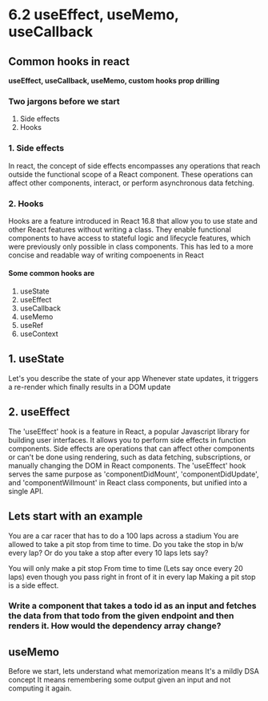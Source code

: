 # 6.2 useEffect, useMemo, useCallback

## Common hooks in react

<b>useEffect, useCallback, useMemo, custom hooks prop drilling</b>

### Two jargons before we start

1.  Side effects
2.  Hooks

### 1. Side effects

<p>In react, the concept of side effects encompasses any operations that reach outside
the functional scope of a React component. These operations can affect other components, interact, or perform asynchronous data fetching.</p>

### 2. Hooks

<p>Hooks are a feature introduced in React 16.8 that allow you to use state
and other React features without writing a class. They enable functional components to have access to stateful logic and lifecycle features, which were previously only possible in class components. This has led to a more concise and readable way of writing compoenents in React</p>

#### Some common hooks are

1. useState
2. useEffect
3. useCallback
4. useMemo
5. useRef
6. useContext

## 1. useState

Let's you describe the state of your app Whenever state updates, it triggers a re-render which finally results in a DOM update

## 2. useEffect

The 'useEffect' hook is a feature in React, a popular Javascript library for building user interfaces. It allows you to perform side effects in function components. Side effects are operations that can affect other components or can't be done using rendering, such as data fetching, subscriptions, or manually changing the DOM in React components.
The 'useEffect' hook serves the same purpose as 'componentDidMount',
'componentDidUpdate', and 'componentWillmount' in React class components, but unified into a single API.

## Lets start with an example

<p>You are a car racer that has to do a 100 laps across a stadium You are allowed to take a pit stop from time to time.
Do you take the stop in b/w every lap? Or do you take a stop after every 10 laps lets say?</p>

You will only make a pit stop From time to time (Lets say once every 20 laps)
even though you pass right in front of it in every lap
Making a pit stop is a side effect.

### Write a component that takes a todo id as an input and fetches the data from that todo from the given endpoint and then renders it. How would the dependency array change?

## useMemo

Before we start, lets understand what memorization means It's a mildly DSA concept It means remembering some output given an input and not computing it again.
